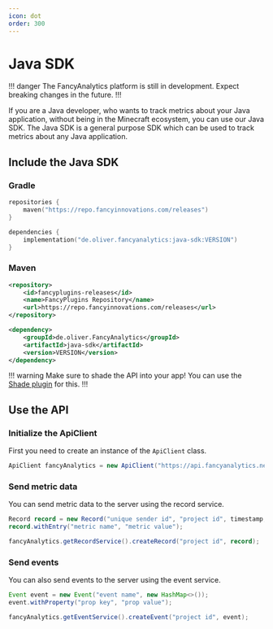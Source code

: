 ```yaml
---
icon: dot
order: 300
---
```


# Java SDK

!!! danger
The FancyAnalytics platform is still in development. Expect breaking changes in the future.
!!!

If you are a Java developer, who wants to track metrics about your Java application, without being in the Minecraft ecosystem, you can use our Java SDK.
The Java SDK is a general purpose SDK which can be used to track metrics about any Java application.

## Include the Java SDK

### Gradle

```kotlin
repositories {
    maven("https://repo.fancyinnovations.com/releases")
}
```

```kotlin
dependencies {
    implementation("de.oliver.fancyanalytics:java-sdk:VERSION")
}
```

### Maven

```xml
<repository>
    <id>fancyplugins-releases</id>
    <name>FancyPlugins Repository</name>
    <url>https://repo.fancyinnovations.com/releases</url>
</repository>
```

```xml
<dependency>
    <groupId>de.oliver.FancyAnalytics</groupId>
    <artifactId>java-sdk</artifactId>
    <version>VERSION</version>
</dependency>
```

!!! warning
Make sure to shade the API into your app! You can use the [Shade plugin](https://imperceptiblethoughts.com/shadow/) for this.
!!!

## Use the API

### Initialize the ApiClient

First you need to create an instance of the `ApiClient` class.

```java
ApiClient fancyAnalytics = new ApiClient("https://api.fancyanalytics.net", "", "YOUR API TOKEN");
```

### Send metric data

You can send metric data to the server using the record service.

```java
Record record = new Record("unique sender id", "project id", timestamp, new HashMap<>());
record.withEntry("metric name", "metric value");

fancyAnalytics.getRecordService().createRecord("project id", record);
```

### Send events

You can also send events to the server using the event service.

```java
Event event = new Event("event name", new HashMap<>());
event.withProperty("prop key", "prop value");

fancyAnalytics.getEventService().createEvent("project id", event);
```